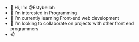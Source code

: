 - 👋 Hi, I’m @Estybellah
- 👀 I’m interested in Programming
- 🌱 I’m currently learning Front-end web development
- 💞️ I’m looking to collaborate on projects with other front end programmers
- 📫 

<!---
Estybellah/Estybellah is a ✨ special ✨ repository because its `README.md` (this file) appears on your GitHub profile.
You can click the Preview link to take a look at your changes.
--->
